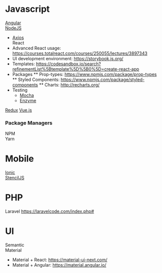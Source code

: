 # Javascript 
[Angular](https://angularjs.org/)  
[NodeJS](https://nodejs.org/en/)  
* [Axios](https://yarnpkg.com/en/package/axios)  
React
* Advanced React usage: https://courses.totalreact.com/courses/250055/lectures/3897343
* UI development environment: https://storybook.js.org/
* Templates: https://codesandbox.io/search?refinementList%5Btemplate%5D%5B0%5D=create-react-app
* Packages
** Prop-types: https://www.npmjs.com/package/prop-types
** Styled Components: https://www.npmjs.com/package/styled-components
** Charts: http://recharts.org/
* Testing
  * [Mocha](https://mochajs.org/)
  * [Enzyme](https://github.com/airbnb/enzyme)  

[Redux](https://redux.js.org/)
[Vue.js](https://vuejs.org/)

### Package Managers
NPM  
Yarn

# Mobile
[Ionic](https://ionicframework.com/)  
[StencilJS](https://stenciljs.com)

# PHP
Laravel
https://laravelcode.com/index.php#

# UI
Semantic  
Material
* Material + React: https://material-ui-next.com/
* Material + Angular: https://material.angular.io/


